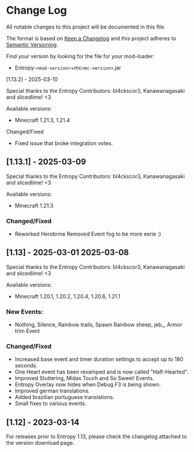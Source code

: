 # Change Log

All notable changes to this project will be documented in this file.

The format is based on [Keep a Changelog](http://keepachangelog.com/) and this project adheres to [Semantic Versioning](http://semver.org/).

Find your version by looking for the file for your mod-loader:

-   Entropy-`<mod-version>`+mc`<mc-version>`.jar

[1.13.2] - 2025-03-10

Special thanks to the Entropy Contributors: bl4ckscor3, Kanawanagasaki and slicedlime! <3

Available versions:

-   Minecraft 1.21.3, 1.21.4

Changed/Fixed

-   Fixed issue that broke integration votes.

## [1.13.1] - 2025-03-09

Special thanks to the Entropy Contributors: bl4ckscor3, Kanawanagasaki and slicedlime! <3

Available versions:
-   Minecraft 1.21.3

### Changed/Fixed

-   Reworked Herobrine Removed Event fog to be more eerie :)

## [1.13] - 2025-03-01 2025-03-08

Special thanks to the Entropy Contributors: bl4ckscor3, Kanawanagasaki and slicedlime! <3

Available versions:
-   Minecraft 1.20.1, 1.20.2, 1.20.4, 1.20.6, 1.21.1

### New Events:
-   Nothing, Silence, Rainbow trails, Spawn Rainbow sheep, jeb_, Armor trim Event

### Changed/Fixed

-   Increased base event and timer duration settings to accept up to 180 seconds.
-   One Heart event has been revamped and is now called "Half-Hearted".
-   Improved Stuttering, Midas Touch and So Sweet! Events.
-   Entropy Overlay now hides when Debug F3 is being shown.
-   Improved german translations.
-   Added brazilian portuguese translations.
-   Small fixes to various events.

## [1.12] - 2023-03-14

For releases prior to Entropy 1.13, please check the changelog attached to the version download page.

